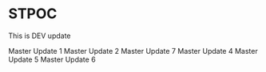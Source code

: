 # STPOC

This is DEV update

Master Update 1
Master Update 2
Master Update 7
Master Update 4
Master Update 5
Master Update 6